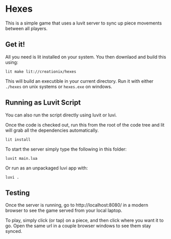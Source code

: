 # Hexes

This is a simple game that uses a luvit server to sync up piece movements between all players.

## Get it!

All you need is lit installed on your system.  You then downlaod and build this using:

    lit make lit://creationix/hexes

This will build an executible in your current directory.  Run it with either `./hexes` on unix systems or `hexes.exe` on windows.

## Running as Luvit Script

You can also run the script directly using luvit or luvi.

Once the code is checked out, run this from the root of the code tree and lit will grab all the dependencies automatically.

    lit install

To start the server simply type the following in this folder:

    luvit main.lua

Or run as an unpackaged luvi app with:

    luvi .

## Testing

Once the server is running, go to http://localhost:8080/ in a modern browser to see the game served from your local laptop.

To play, simply click (or tap) on a piece, and then click where you want it to go.  Open the same url in a couple browser windows to see them stay synced.
